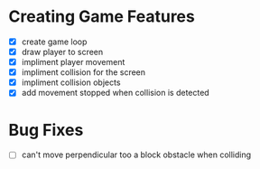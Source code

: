 # Creating Game Features
- [x] create game loop
- [x] draw player to screen
- [x] impliment player movement
- [x] impliment collision for the screen
- [x] impliment collision objects
- [x] add movement stopped when collision is detected
# Bug Fixes
- [ ] can't move perpendicular too a block obstacle when colliding
